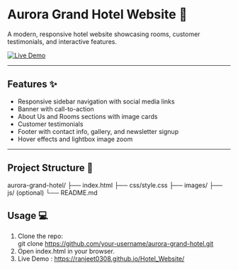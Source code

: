 # Aurora Grand Hotel Website 🏨

A modern, responsive hotel website showcasing rooms, customer testimonials, and interactive features.  

[![Live Demo](https://img.shields.io/badge/Live-Demo-brightgreen)](https://your-username.github.io/aurora-grand-hotel/)

---

## Features ✨
- Responsive sidebar navigation with social media links  
- Banner with call-to-action  
- About Us and Rooms sections with image cards  
- Customer testimonials  
- Footer with contact info, gallery, and newsletter signup  
- Hover effects and lightbox image zoom  

---

## Project Structure 📂

aurora-grand-hotel/
├── index.html
├── css/style.css
├── images/
├── js/ (optional)
└── README.md

## Usage 💻
1. Clone the repo:  
git clone https://github.com/your-username/aurora-grand-hotel.git
2. Open index.html in your browser.
3. Live Demo : https://ranjeet0308.github.io/Hotel_Website/
